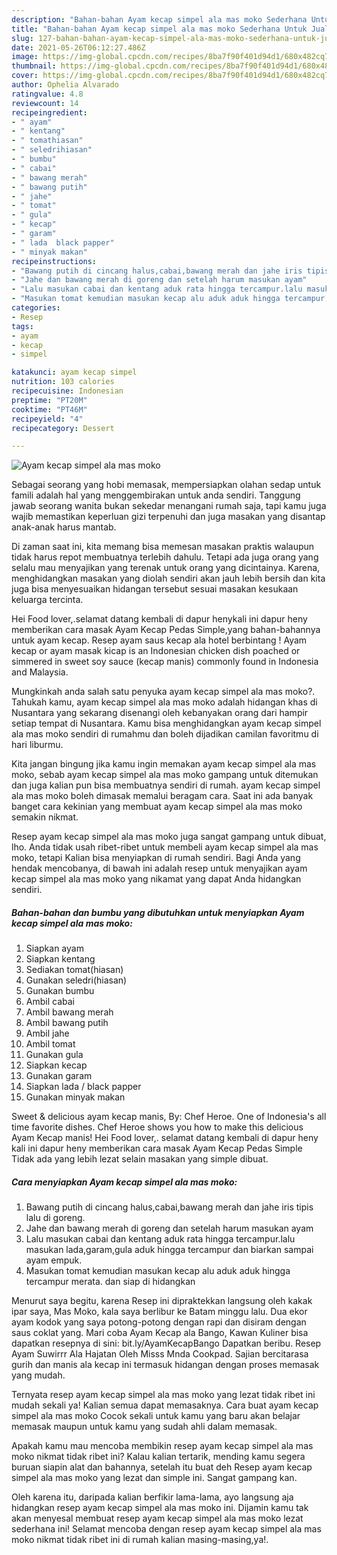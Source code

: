 ```yaml
---
description: "Bahan-bahan Ayam kecap simpel ala mas moko Sederhana Untuk Jualan"
title: "Bahan-bahan Ayam kecap simpel ala mas moko Sederhana Untuk Jualan"
slug: 127-bahan-bahan-ayam-kecap-simpel-ala-mas-moko-sederhana-untuk-jualan
date: 2021-05-26T06:12:27.486Z
image: https://img-global.cpcdn.com/recipes/8ba7f90f401d94d1/680x482cq70/ayam-kecap-simpel-ala-mas-moko-foto-resep-utama.jpg
thumbnail: https://img-global.cpcdn.com/recipes/8ba7f90f401d94d1/680x482cq70/ayam-kecap-simpel-ala-mas-moko-foto-resep-utama.jpg
cover: https://img-global.cpcdn.com/recipes/8ba7f90f401d94d1/680x482cq70/ayam-kecap-simpel-ala-mas-moko-foto-resep-utama.jpg
author: Ophelia Alvarado
ratingvalue: 4.8
reviewcount: 14
recipeingredient:
- " ayam"
- " kentang"
- " tomathiasan"
- " seledrihiasan"
- " bumbu"
- " cabai"
- " bawang merah"
- " bawang putih"
- " jahe"
- " tomat"
- " gula"
- " kecap"
- " garam"
- " lada  black papper"
- " minyak makan"
recipeinstructions:
- "Bawang putih di cincang halus,cabai,bawang merah dan jahe iris tipis lalu di goreng."
- "Jahe dan bawang merah di goreng dan setelah harum masukan ayam"
- "Lalu masukan cabai dan kentang aduk rata hingga tercampur.lalu masukan lada,garam,gula aduk hingga tercampur dan biarkan sampai ayam empuk."
- "Masukan tomat kemudian masukan kecap alu aduk aduk hingga tercampur merata. dan siap di hidangkan"
categories:
- Resep
tags:
- ayam
- kecap
- simpel

katakunci: ayam kecap simpel 
nutrition: 103 calories
recipecuisine: Indonesian
preptime: "PT20M"
cooktime: "PT46M"
recipeyield: "4"
recipecategory: Dessert

---
```



![Ayam kecap simpel ala mas moko](https://img-global.cpcdn.com/recipes/8ba7f90f401d94d1/680x482cq70/ayam-kecap-simpel-ala-mas-moko-foto-resep-utama.jpg)

Sebagai seorang yang hobi memasak, mempersiapkan olahan sedap untuk famili adalah hal yang menggembirakan untuk anda sendiri. Tanggung jawab seorang  wanita bukan sekedar menangani rumah saja, tapi kamu juga wajib memastikan keperluan gizi terpenuhi dan juga masakan yang disantap anak-anak harus mantab.

Di zaman  saat ini, kita memang bisa memesan masakan praktis walaupun tidak harus repot membuatnya terlebih dahulu. Tetapi ada juga orang yang selalu mau menyajikan yang terenak untuk orang yang dicintainya. Karena, menghidangkan masakan yang diolah sendiri akan jauh lebih bersih dan kita juga bisa menyesuaikan hidangan tersebut sesuai masakan kesukaan keluarga tercinta. 

Hei Food lover,.selamat datang kembali di dapur henykali ini dapur heny memberikan cara masak Ayam Kecap Pedas Simple,yang bahan-bahannya untuk ayam kecap. Resep ayam saus kecap ala hotel berbintang ! Ayam kecap or ayam masak kicap is an Indonesian chicken dish poached or simmered in sweet soy sauce (kecap manis) commonly found in Indonesia and Malaysia.

Mungkinkah anda salah satu penyuka ayam kecap simpel ala mas moko?. Tahukah kamu, ayam kecap simpel ala mas moko adalah hidangan khas di Nusantara yang sekarang disenangi oleh kebanyakan orang dari hampir setiap tempat di Nusantara. Kamu bisa menghidangkan ayam kecap simpel ala mas moko sendiri di rumahmu dan boleh dijadikan camilan favoritmu di hari liburmu.

Kita jangan bingung jika kamu ingin memakan ayam kecap simpel ala mas moko, sebab ayam kecap simpel ala mas moko gampang untuk ditemukan dan juga kalian pun bisa membuatnya sendiri di rumah. ayam kecap simpel ala mas moko boleh dimasak memalui beragam cara. Saat ini ada banyak banget cara kekinian yang membuat ayam kecap simpel ala mas moko semakin nikmat.

Resep ayam kecap simpel ala mas moko juga sangat gampang untuk dibuat, lho. Anda tidak usah ribet-ribet untuk membeli ayam kecap simpel ala mas moko, tetapi Kalian bisa menyiapkan di rumah sendiri. Bagi Anda yang hendak mencobanya, di bawah ini adalah resep untuk menyajikan ayam kecap simpel ala mas moko yang nikamat yang dapat Anda hidangkan sendiri.

<!--inarticleads1-->

##### Bahan-bahan dan bumbu yang dibutuhkan untuk menyiapkan Ayam kecap simpel ala mas moko:

1. Siapkan  ayam
1. Siapkan  kentang
1. Sediakan  tomat(hiasan)
1. Gunakan  seledri(hiasan)
1. Gunakan  bumbu
1. Ambil  cabai
1. Ambil  bawang merah
1. Ambil  bawang putih
1. Ambil  jahe
1. Ambil  tomat
1. Gunakan  gula
1. Siapkan  kecap
1. Gunakan  garam
1. Siapkan  lada / black papper
1. Gunakan  minyak makan


Sweet &amp; delicious ayam kecap manis, By: Chef Heroe. One of Indonesia&#39;s all time favorite dishes. Chef Heroe shows you how to make this delicious Ayam Kecap manis! Hei Food lover,. selamat datang kembali di dapur heny kali ini dapur heny memberikan cara masak Ayam Kecap Pedas Simple Tidak ada yang lebih lezat selain masakan yang simple dibuat. 

<!--inarticleads2-->

##### Cara menyiapkan Ayam kecap simpel ala mas moko:

1. Bawang putih di cincang halus,cabai,bawang merah dan jahe iris tipis lalu di goreng.
1. Jahe dan bawang merah di goreng dan setelah harum masukan ayam
1. Lalu masukan cabai dan kentang aduk rata hingga tercampur.lalu masukan lada,garam,gula aduk hingga tercampur dan biarkan sampai ayam empuk.
1. Masukan tomat kemudian masukan kecap alu aduk aduk hingga tercampur merata. dan siap di hidangkan


Menurut saya begitu, karena Resep ini dipraktekkan langsung oleh kakak ipar saya, Mas Moko, kala saya berlibur ke Batam minggu lalu. Dua ekor ayam kodok yang saya potong-potong dengan rapi dan disiram dengan saus coklat yang. Mari coba Ayam Kecap ala Bango, Kawan Kuliner bisa dapatkan resepnya di sini: bit.ly/AyamKecapBango Dapatkan beribu. Resep Ayam Suwirrr Ala Hajatan Oleh Misss Mnda Cookpad. Sajian bercitarasa gurih dan manis ala kecap ini termasuk hidangan dengan proses memasak yang mudah. 

Ternyata resep ayam kecap simpel ala mas moko yang lezat tidak ribet ini mudah sekali ya! Kalian semua dapat memasaknya. Cara buat ayam kecap simpel ala mas moko Cocok sekali untuk kamu yang baru akan belajar memasak maupun untuk kamu yang sudah ahli dalam memasak.

Apakah kamu mau mencoba membikin resep ayam kecap simpel ala mas moko nikmat tidak ribet ini? Kalau kalian tertarik, mending kamu segera buruan siapin alat dan bahannya, setelah itu buat deh Resep ayam kecap simpel ala mas moko yang lezat dan simple ini. Sangat gampang kan. 

Oleh karena itu, daripada kalian berfikir lama-lama, ayo langsung aja hidangkan resep ayam kecap simpel ala mas moko ini. Dijamin kamu tak akan menyesal membuat resep ayam kecap simpel ala mas moko lezat sederhana ini! Selamat mencoba dengan resep ayam kecap simpel ala mas moko nikmat tidak ribet ini di rumah kalian masing-masing,ya!.

